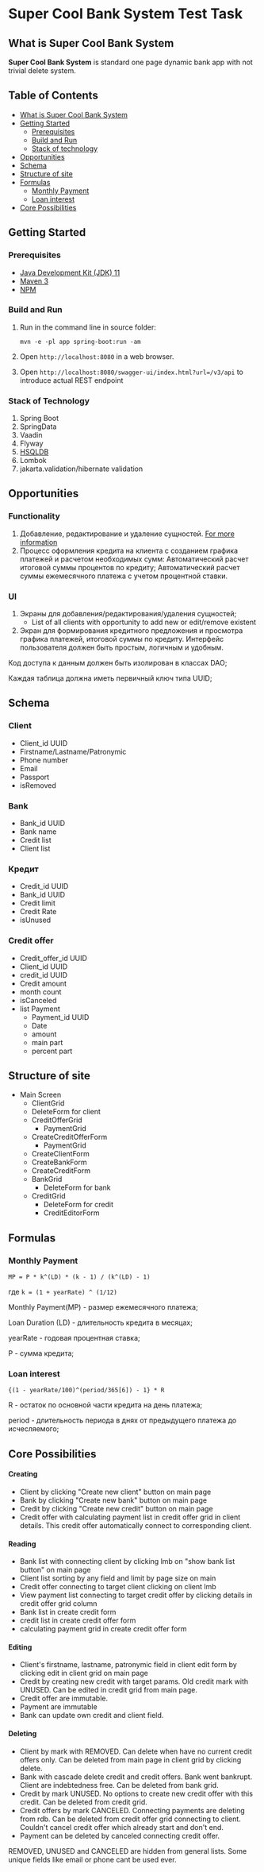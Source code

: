 # Super Cool Bank System Test Task

## What is Super Cool Bank System

**Super Cool Bank System** is standard one page dynamic bank app with not trivial delete system.

## Table of Contents

- [What is Super Cool Bank System](#what-is-super-cool-bank-system)
- [Getting Started](#getting-started)
    - [Prerequisites](#prerequisites)
    - [Build and Run](#build-and-run)
    - [Stack of technology](#stack-of-technology)
- [Opportunities](#opportunities)
- [Schema](#schema)
- [Structure of site](#structure-of-site)
- [Formulas](#formulas)
    - [Monthly Payment](#monthly-payment)
    - [Loan interest](#loan-interest)
- [Core Possibilities](#core-possibilities)

## Getting Started

### Prerequisites

* [Java Development Kit (JDK) 11](https://libericajdk.ru/pages/downloads/#/java-11-lts)
* [Maven 3](https://maven.apache.org/download.cgi)
* [NPM](https://www.npmjs.com/)

### Build and Run

1. Run in the command line in source folder:
    ```
    mvn -e -pl app spring-boot:run -am
    ```

2. Open `http://localhost:8080` in a web browser.
3. Open `http://localhost:8080/swagger-ui/index.html?url=/v3/api` to introduce actual REST endpoint


### Stack of Technology

1. Spring Boot
2. SpringData
3. Vaadin
4. Flyway
5. [HSQLDB](http://hsqldb.org/doc/2.0/guide/running-chapt.html#rgc_inprocess)
6. Lombok
7. jakarta.validation/hibernate validation

## Opportunities

### Functionality

1. Добавление, редактирование и удаление сущностей. [For more information](#core-possibilities) 
1. Процесс оформления кредита на клиента с созданием графика платежей и расчетом необходимых сумм:
   Автоматический расчет итоговой суммы процентов по кредиту; Автоматический расчет суммы ежемесячного платежа с учетом
   процентной ставки.

### UI

1. Экраны для добавления/редактирования/удаления сущностей;
    * List of all clients with opportunity to add new or edit/remove existent
2. Экран для формирования кредитного предложения и просмотра графика платежей, итоговой суммы по кредиту. Интерфейс
   пользователя должен быть простым, логичным и удобным.

Код доступа к данным должен быть изолирован в классах DAO;

Каждая таблица должна иметь первичный ключ типа UUID;

## Schema

### Client

* Client_id UUID
* Firstname/Lastname/Patronymic
* Phone number
* Email
* Passport
* isRemoved

### Bank

* Bank_id UUID
* Bank name
* Credit list
* Client list

### Кредит

* Credit_id UUID
* Bank_id UUID
* Credit limit
* Credit Rate
* isUnused

### Credit offer

* Credit_offer_id UUID
* Client_id UUID
* credit_id UUID
* Credit amount
* month count
* isCanceled
* list Payment
    * Payment_id UUID
    * Date
    * amount
    * main part
    * percent part

## Structure of site

- Main Screen
    - ClientGrid
    - DeleteForm for client
    - CreditOfferGrid
        - PaymentGrid
    - CreateCreditOfferForm
        - PaymentGrid
    - CreateClientForm
    - CreateBankForm
    - CreateCreditForm
    - BankGrid
        - DeleteForm for bank
    - CreditGrid
        - DeleteForm for credit
        - CreditEditorForm

## Formulas

### Monthly Payment

```MP = P * k^(LD) * (k - 1) / (k^(LD) - 1)```

где `k = (1 + yearRate) ^ (1/12)`

Monthly Payment(MP) - размер ежемесячного платежа;

Loan Duration (LD) - длительность кредита в месяцах;

yearRate - годовая процентная ставка;

P - сумма кредита;

### Loan interest

```
{(1 - yearRate/100)^(period/365[6]) - 1} * R
```

R - остаток по основной части кредита на день платежа;

period - длительность периода в днях от предыдущего платежа до исчесляемого;

## Core Possibilities

#### Creating

* Client by clicking "Create new client" button on main page
* Bank by clicking "Create new bank" button on main page
* Credit by clicking "Create new credit" button on main page
* Credit offer with calculating payment list in credit offer grid in client details. This credit offer automatically
  connect to corresponding client.

#### Reading

* Bank list with connecting client by clicking lmb on "show bank list button" on main page
* Client list sorting by any field and limit by page size on main
* Credit offer connecting to target client clicking on client lmb
* View payment list connecting to target credit offer by clicking details in credit offer grid column
* Bank list in create credit form
* credit list in create credit offer form
* calculating payment grid in create credit offer form

#### Editing

* Client's firstname, lastname, patronymic field in client edit form by clicking edit in client grid on main page
* Credit by creating new credit with target params. Old credit mark with UNUSED. Can be edited in credit grid from main
  page.
* Credit offer are immutable.
* Payment are immutable
* Bank can update own credit and client field.

#### Deleting

* Client by mark with REMOVED. Can delete when have no current credit offers only. Can be deleted from main page in
  client grid by clicking delete.
* Bank with cascade delete credit and credit offers. Bank went bankrupt. Client are indebtedness free. Can be deleted
  from bank grid.
* Credit by mark UNUSED. No options to create new credit offer with this credit. Can be deleted from credit grid.
* Credit offers by mark CANCELED. Connecting payments are deleting from rdb. Can be deleted from credit offer grid
  connecting to client. Couldn't cancel credit offer which already start and don't end.
* Payment can be deleted by canceled connecting credit offer.

REMOVED, UNUSED and CANCELED are hidden from general lists. Some unique fields like email or phone cant be used ever.
